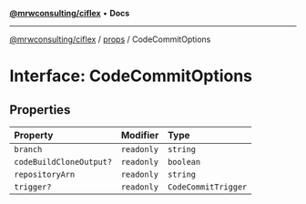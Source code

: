 [**@mrwconsulting/ciflex**](../../README.md) • **Docs**

***

[@mrwconsulting/ciflex](../../README.md) / [props](../README.md) / CodeCommitOptions

# Interface: CodeCommitOptions

## Properties

| Property | Modifier | Type |
| :------ | :------ | :------ |
| `branch` | `readonly` | `string` |
| `codeBuildCloneOutput?` | `readonly` | `boolean` |
| `repositoryArn` | `readonly` | `string` |
| `trigger?` | `readonly` | `CodeCommitTrigger` |

